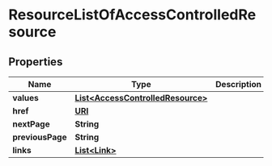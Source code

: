 

# ResourceListOfAccessControlledResource

## Properties

Name | Type | Description | Notes
------------ | ------------- | ------------- | -------------
**values** | [**List&lt;AccessControlledResource&gt;**](AccessControlledResource.md) |  | 
**href** | [**URI**](URI.md) |  |  [optional]
**nextPage** | **String** |  |  [optional]
**previousPage** | **String** |  |  [optional]
**links** | [**List&lt;Link&gt;**](Link.md) |  |  [optional]




